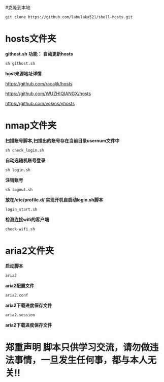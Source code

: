 #克隆到本地

 `git clone https://github.com/labulaka521/shell-hosts.git`

# hosts文件夹
**githost.sh**
**功能：**  **自动更新hosts**

`sh githost.sh`


**host来源地址详情**

<https://github.com/racaljk/hosts>

<https://github.com/WUZHIQIANGX/hosts>

<https://github.com/vokins/yhosts>
# nmap文件夹

**扫描账号脚本,扫描出的账号存在当前目录usernum文件中**

`sh check_login.sh`

**自动选随机账号登录**

`sh login.sh`

 **注销账号**

`sh logout.sh`

**放在/etc/profile.d/ 实现开机自启动login.sh脚本**

`login_start.sh`

**检测连接wifi的客户端**

`check-wifi.sh`

# aria2文件夹

**启动脚本**

`aria2`

**aria2配置文件**

`aria2.conf`

**aria2下载进度保存文件**

`aria2.session`

**aria2下载进度保存文件**

# 郑重声明 脚本只供学习交流，请勿做违法事情，一旦发生任何事，都与本人无关!!
